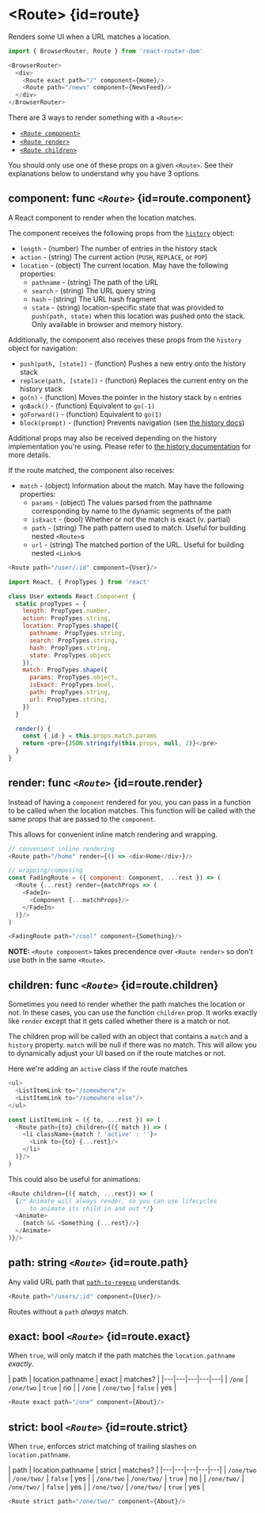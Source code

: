 # &lt;Route> {id=route}

Renders some UI when a URL matches a location.

```js
import { BrowserRouter, Route } from 'react-router-dom'

<BrowserRouter>
  <div>
    <Route exact path="/" component={Home}/>
    <Route path="/news" component={NewsFeed}/>
  </div>
</BrowserRouter>
```

There are 3 ways to render something with a `<Route>`:

- [`<Route component>`](#route.component)
- [`<Route render>`](#route.render)
- [`<Route children>`](#route.children)

You should only use one of these props on a given `<Route>`. See their explanations below to understand why you have 3 options.

## component: func _`<Route>`_ {id=route.component}

A React component to render when the location matches.

The component receives the following props from the [`history`](https://github.com/mjackson/history) object:

- `length` - (number) The number of entries in the history stack
- `action` - (string) The current action (`PUSH`, `REPLACE`, or `POP`)
- `location` - (object) The current location. May have the following properties:
  - `pathname` - (string) The path of the URL
  - `search` - (string) The URL query string
  - `hash` - (string) The URL hash fragment
  - `state` - (string) location-specific state that was provided to `push(path, state)` when this location was pushed onto the stack. Only available in browser and memory history.

Additionally, the component also receives these props from the `history` object for navigation:

- `push(path, [state])` - (function) Pushes a new entry onto the history stack
- `replace(path, [state])` - (function) Replaces the current entry on the history stack
- `go(n)` - (function) Moves the pointer in the history stack by `n` entries
- `goBack()` - (function) Equivalent to `go(-1)`
- `goForward()` - (function) Equivalent to `go(1)`
- `block(prompt)` - (function) Prevents navigation (see [the history docs](https://github.com/mjackson/history#blocking-transitions))

Additional props may also be received depending on the history implementation you're using. Please refer to [the history documentation](https://github.com/mjackson/history#properties) for more details.

If the route matched, the component also receives:

- `match` - (object) Information about the match. May have the following properties:
  - `params` - (object) The values parsed from the pathname corresponding by name to the dynamic segments of the path
  - `isExact` - (bool) Whether or not the match is exact (v. partial)
  - `path` - (string) The path pattern used to match. Useful for building nested `<Route>`s
  - `url` - (string) The matched portion of the URL. Useful for building nested `<Link>`s

```js
<Route path="/user/:id" component={User}/>
```

```js
import React, { PropTypes } from 'react'

class User extends React.Component {
  static propTypes = {
    length: PropTypes.number,
    action: PropTypes.string,
    location: PropTypes.shape({
      pathname: PropTypes.string,
      search: PropTypes.string,
      hash: PropTypes.string,
      state: PropTypes.object
    }),
    match: PropTypes.shape({
      params: PropTypes.object,
      isExact: PropTypes.bool,
      path: PropTypes.string,
      url: PropTypes.string,
    })
  }

  render() {
    const { id } = this.props.match.params
    return <pre>{JSON.stringify(this.props, null, 2)}</pre>
  }
}
```

## render: func _`<Route>`_ {id=route.render}

Instead of having a `component` rendered for you, you can pass in a function to be called when the location matches. This function will be called with the same props that are passed to the `component`.

This allows for convenient inline match rendering and wrapping.

```js
// convenient inline rendering
<Route path="/home" render={() => <div>Home</div>}/>

// wrapping/composing
const FadingRoute = ({ component: Component, ...rest }) => (
  <Route {...rest} render={matchProps => (
    <FadeIn>
      <Component {...matchProps}/>
    </FadeIn>
  )}/>
)

<FadingRoute path="/cool" component={Something}/>
```

**NOTE:** `<Route component>` takes precendence over `<Route render>` so don't use both in the same `<Route>`.

## children: func _`<Route>`_ {id=route.children}

Sometimes you need to render whether the path matches the location or not. In these cases, you can use the function `children` prop. It works exactly like `render` except that it gets called whether there is a match or not.

The children prop will be called with an object that contains a `match` and a `history` property. `match` will be null if there was no match. This will allow you to dynamically adjust your UI based on if the route matches or not.

Here we're adding an `active` class if the route matches

```js
<ul>
  <ListItemLink to="/somewhere"/>
  <ListItemLink to="/somewhere-else"/>
</ul>

const ListItemLink = ({ to, ...rest }) => (
  <Route path={to} children={({ match }) => (
    <li className={match ? 'active' : ''}>
      <Link to={to} {...rest}/>
    </li>
  )}/>
)
```

This could also be useful for animations:

```js
<Route children={({ match, ...rest}) => (
  {/* Animate will always render, so you can use lifecycles
      to animate its child in and out */}
  <Animate>
    {match && <Something {...rest}/>}
  </Animate>
)}/>
```

## path: string _`<Route>`_ {id=route.path}

Any valid URL path that [`path-to-regexp`](https://www.npmjs.com/package/path-to-regexp) understands.

```js
<Route path="/users/:id" component={User}/>
```

Routes without a `path` _always_ match.

## exact: bool _`<Route>`_ {id=route.exact}

When `true`, will only match if the path matches the `location.pathname` _exactly_.

| path | location.pathname | exact | matches? |
|---|---|---|---|---|
| `/one`  | `/one/two`  | `true` | no |
| `/one`  | `/one/two`  | `false` | yes |

```js
<Route exact path="/one" component={About}/>
```

## strict: bool _`<Route>`_ {id=route.strict}

When `true`, enforces strict matching of trailing slashes on `location.pathname`.

| path | location.pathname | strict | matches? |
|---|---|---|---|---|
| `/one/two`  | `/one/two/`  | `false` | yes |
| `/one/two`  | `/one/two/`  | `true` | no |
| `/one/two/`  | `/one/two/`  | `false` | yes |
| `/one/two/`  | `/one/two/`  | `true` | yes |

```js
<Route strict path="/one/two/" component={About}/>
```
